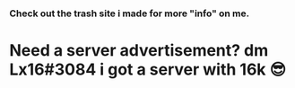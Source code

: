 ### Check out the trash site i made for more "info" on me.
# Need a server advertisement? dm Lx16#3084 i got a server with 16k 😎

<!--
**XJMI/XJMI** is a ✨ _special_ ✨ repository because its `README.md` (this file) appears on your GitHub profile.
